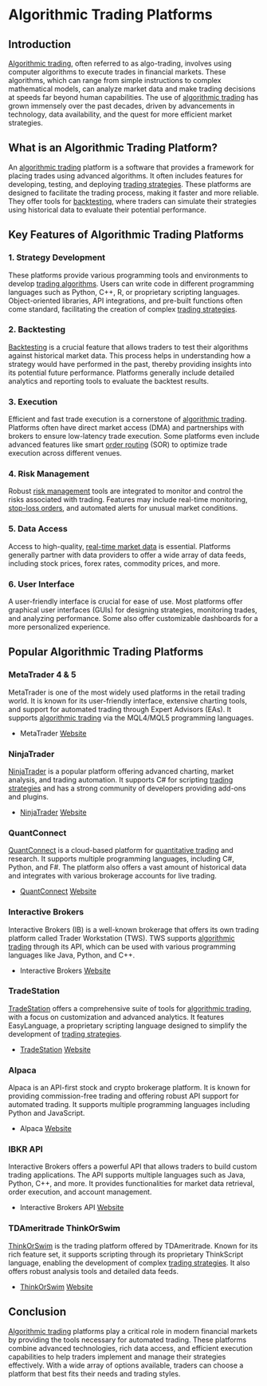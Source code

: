 # Algorithmic Trading Platforms

## Introduction
[Algorithmic trading](../a/algorithmic_trading.md), often referred to as algo-trading, involves using computer algorithms to execute trades in financial markets. These algorithms, which can range from simple instructions to complex mathematical models, can analyze market data and make trading decisions at speeds far beyond human capabilities. The use of [algorithmic trading](../a/algorithmic_trading.md) has grown immensely over the past decades, driven by advancements in technology, data availability, and the quest for more efficient market strategies.

## What is an Algorithmic Trading Platform?
An [algorithmic trading](../a/algorithmic_trading.md) platform is a software that provides a framework for placing trades using advanced algorithms. It often includes features for developing, testing, and deploying [trading strategies](../t/trading_strategies.md). These platforms are designed to facilitate the trading process, making it faster and more reliable. They offer tools for [backtesting](../b/backtesting.md), where traders can simulate their strategies using historical data to evaluate their potential performance.

## Key Features of Algorithmic Trading Platforms

### 1. Strategy Development
These platforms provide various programming tools and environments to develop [trading algorithms](../t/trading_algorithms.md). Users can write code in different programming languages such as Python, C++, R, or proprietary scripting languages. Object-oriented libraries, API integrations, and pre-built functions often come standard, facilitating the creation of complex [trading strategies](../t/trading_strategies.md).

### 2. Backtesting
[Backtesting](../b/backtesting.md) is a crucial feature that allows traders to test their algorithms against historical market data. This process helps in understanding how a strategy would have performed in the past, thereby providing insights into its potential future performance. Platforms generally include detailed analytics and reporting tools to evaluate the backtest results.

### 3. Execution
Efficient and fast trade execution is a cornerstone of [algorithmic trading](../a/algorithmic_trading.md). Platforms often have direct market access (DMA) and partnerships with brokers to ensure low-latency trade execution. Some platforms even include advanced features like smart [order routing](../o/order_routing.md) (SOR) to optimize trade execution across different venues.

### 4. Risk Management
Robust [risk management](../r/risk_management.md) tools are integrated to monitor and control the risks associated with trading. Features may include real-time monitoring, [stop-loss orders](../s/stop-loss_orders.md), and automated alerts for unusual market conditions.

### 5. Data Access
Access to high-quality, [real-time market data](../r/real-time_market_data.md) is essential. Platforms generally partner with data providers to offer a wide array of data feeds, including stock prices, forex rates, commodity prices, and more.

### 6. User Interface
A user-friendly interface is crucial for ease of use. Most platforms offer graphical user interfaces (GUIs) for designing strategies, monitoring trades, and analyzing performance. Some also offer customizable dashboards for a more personalized experience.

## Popular Algorithmic Trading Platforms

### MetaTrader 4 & 5
MetaTrader is one of the most widely used platforms in the retail trading world. It is known for its user-friendly interface, extensive charting tools, and support for automated trading through Expert Advisors (EAs). It supports [algorithmic trading](../a/algorithmic_trading.md) via the MQL4/MQL5 programming languages.

- MetaTrader [Website](https://www.metatrader4.com/en)

### NinjaTrader
[NinjaTrader](../n/ninjatrader.md) is a popular platform offering advanced charting, market analysis, and trading automation. It supports C# for scripting [trading strategies](../t/trading_strategies.md) and has a strong community of developers providing add-ons and plugins.

- [NinjaTrader](../n/ninjatrader.md) [Website](https://www.ninjatrader.com/)

### QuantConnect
[QuantConnect](../q/quantconnect.md) is a cloud-based platform for [quantitative trading](../q/quantitative_trading.md) and research. It supports multiple programming languages, including C#, Python, and F#. The platform also offers a vast amount of historical data and integrates with various brokerage accounts for live trading.

- [QuantConnect](../q/quantconnect.md) [Website](https://www.quantconnect.com/)

### Interactive Brokers
Interactive Brokers (IB) is a well-known brokerage that offers its own trading platform called Trader Workstation (TWS). TWS supports [algorithmic trading](../a/algorithmic_trading.md) through its API, which can be used with various programming languages like Java, Python, and C++.

- Interactive Brokers [Website](https://www.interactivebrokers.com/)

### TradeStation
[TradeStation](../t/tradestation.md) offers a comprehensive suite of tools for [algorithmic trading](../a/algorithmic_trading.md), with a focus on customization and advanced analytics. It features EasyLanguage, a proprietary scripting language designed to simplify the development of [trading strategies](../t/trading_strategies.md).

- [TradeStation](../t/tradestation.md) [Website](https://www.tradestation.com/)

### Alpaca
Alpaca is an API-first stock and crypto brokerage platform. It is known for providing commission-free trading and offering robust API support for automated trading. It supports multiple programming languages including Python and JavaScript.

- Alpaca [Website](https://alpaca.markets/)

### IBKR API
Interactive Brokers offers a powerful API that allows traders to build custom trading applications. The API supports multiple languages such as Java, Python, C++, and more. It provides functionalities for market data retrieval, order execution, and account management.

- Interactive Brokers API [Website](https://www.interactivebrokers.com/en/software/api/api.htm)

### TDAmeritrade ThinkOrSwim
[ThinkOrSwim](../t/thinkorswim.md) is the trading platform offered by TDAmeritrade. Known for its rich feature set, it supports scripting through its proprietary ThinkScript language, enabling the development of complex [trading strategies](../t/trading_strategies.md). It also offers robust analysis tools and detailed data feeds.

- [ThinkOrSwim](../t/thinkorswim.md) [Website](https://www.tdameritrade.com/tools-and-platforms/thinkorswim.page)

## Conclusion
[Algorithmic trading](../a/algorithmic_trading.md) platforms play a critical role in modern financial markets by providing the tools necessary for automated trading. These platforms combine advanced technologies, rich data access, and efficient execution capabilities to help traders implement and manage their strategies effectively. With a wide array of options available, traders can choose a platform that best fits their needs and trading styles.

